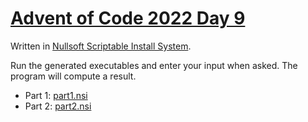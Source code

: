 # [Advent of Code 2022 Day 9](https://adventofcode.com/2022/day/9)

Written in [Nullsoft Scriptable Install System](https://de.wikipedia.org/wiki/Nullsoft_Scriptable_Install_System).

Run the generated executables and enter your input when asked. The program will compute a result.

  * Part 1: [part1.nsi](part1.nsi)
  * Part 2: [part2.nsi](part2.nsi)
